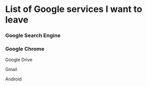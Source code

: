 # List of Google services I want to leave

### Google Search Engine

### Google Chrome

Google Drive

Gmail

Android

